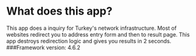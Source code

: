 # What does this app?
This app does a inquiry for Turkey's network infrastructure. Most of websites redirect you to address entry form and then to result page. This app destroys redirection logic and gives you results in 2 seconds.
###Framework version: 4.6.2
